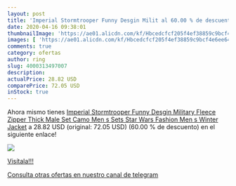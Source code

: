 ```yaml
---
layout: post
title: 'Imperial Stormtrooper Funny Desgin Milit al 60.00 % de descuento'
date: 2020-04-16 09:38:01
thumbnailImage: 'https://ae01.alicdn.com/kf/Hbcedcfcf205f4ef38859c9bcf4e6ee64g/Imperial-Stormtrooper-Funny-Desgin-Military-Fleece-Zipper-Thick-Male-Set-Camo-Men-s-Sets-Star-Wars.jpg_350x350._SL200_.jpg'
images: [ 'https://ae01.alicdn.com/kf/Hbcedcfcf205f4ef38859c9bcf4e6ee64g/Imperial-Stormtrooper-Funny-Desgin-Military-Fleece-Zipper-Thick-Male-Set-Camo-Men-s-Sets-Star-Wars.jpg_350x350._SL200_.jpg' ]
comments: true
category: ofertas
author: ring
slug: 4000313497007
description:
actualPrice: 28.82 USD
comparePrice: 72.05 USD
inStock: true
---
```


Ahora mismo tienes [Imperial Stormtrooper Funny Desgin Military Fleece Zipper Thick Male Set Camo Men s Sets Star Wars Fashion Men s Winter Jacket](https://www.amazon.com/dp/4000313497007/?tag=redken08-20) a 28.82 USD (original: 72.05 USD) (60.00 %  de descuento) en el siguiente enlace!

[![](https://ae01.alicdn.com/kf/Hbcedcfcf205f4ef38859c9bcf4e6ee64g/Imperial-Stormtrooper-Funny-Desgin-Military-Fleece-Zipper-Thick-Male-Set-Camo-Men-s-Sets-Star-Wars.jpg_350x350._SL200_.jpg)](https://www.amazon.com/dp/4000313497007/?tag=redken08-20)

[Visítala!!!](https://www.amazon.com/dp/4000313497007/?tag=redken08-20)

[Consulta otras ofertas en nuestro canal de telegram](https://t.me/s/ofertas25)

